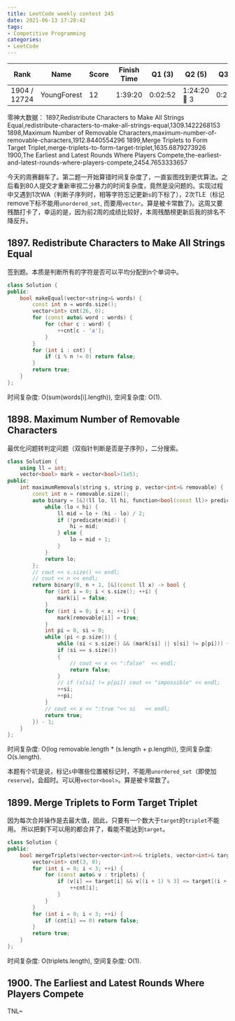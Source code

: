```yaml
---
title: LeetCode weekly contest 245
date: 2021-06-13 17:28:42
tags:
- Competitive Programming
categories:
- LeetCode
---
```


| Rank |	Name |	Score |	Finish Time | 	Q1 (3) |	Q2 (5) |	Q3 (5) |	Q4 (6)|
|--|--|--|--|--|--|--|--|
| 1904 / 12724 | YoungForest | 12 | 1:39:20 | 0:02:52 | 1:24:20 🐞 3 | 0:21:30 | null |

零神大数据：
1897,Redistribute Characters to Make All Strings Equal,redistribute-characters-to-make-all-strings-equal,1309.1422268153
1898,Maximum Number of Removable Characters,maximum-number-of-removable-characters,1912.8440554296
1899,Merge Triplets to Form Target Triplet,merge-triplets-to-form-target-triplet,1635.6879273926
1900,The Earliest and Latest Rounds Where Players Compete,the-earliest-and-latest-rounds-where-players-compete,2454.7653333657

今天的周赛翻车了。第二题一开始算错时间复杂度了，一直妄图找到更优算法。之后看到80人提交才重新审视二分暴力的时间复杂度，竟然是没问题的。实现过程中又遇到1次WA（判断子序列时，相等字符忘记更新`s`的下标了），2次TLE（标记remove下标不能用`unordered_set`, 而要用`vector`。算是被卡常数了)。这周又要残酷打卡了，幸运的是，因为前2周的成绩比较好，本周残酷榜更新后我的排名不降反升。

## 1897. Redistribute Characters to Make All Strings Equal

签到题。本质是判断所有的字符是否可以平均分配到n个单词中。

```cpp
class Solution {
public:
    bool makeEqual(vector<string>& words) {
        const int n = words.size();
        vector<int> cnt(26, 0);
        for (const auto& word : words) {
            for (char c : word) {
                ++cnt[c - 'a'];
            }
        }
        for (int i : cnt) {
            if (i % n != 0) return false;
        }
        return true;
    }
};
```

时间复杂度: O(sum(words[i].length)),
空间复杂度: O(1).

## 1898. Maximum Number of Removable Characters

最优化问题转判定问题（双指针判断是否是子序列），二分搜索。

```cpp
class Solution {
    using ll = int;
    vector<bool> mark = vector<bool>(1e5);
public:
    int maximumRemovals(string s, string p, vector<int>& removable) {
        const int n = removable.size();
        auto binary = [&](ll lo, ll hi, function<bool(const ll)> predicate) -> int {
            while (lo < hi) {
                ll mid = lo + (hi - lo) / 2;
                if (!predicate(mid)) {
                    hi = mid;
                } else {
                    lo = mid + 1;
                }
            }
            return lo;
        };
        // cout << s.size() << endl;
        // cout << n << endl;
        return binary(0, n + 1, [&](const ll x) -> bool {
            for (int i = 0; i < s.size(); ++i) {
                mark[i] = false;
            }
            for (int i = 0; i < x; ++i) {
                mark[removable[i]] = true;
            }
            int pi = 0, si = 0;
            while (pi < p.size()) {
                while (si < s.size() && (mark[si] || s[si] != p[pi])) ++si;
                if (si == s.size()) 
                {
                    // cout << x << ":false"  << endl;
                    return false;
                }
                // if (s[si] != p[pi]) cout << "impossible" << endl;
                ++si;
                ++pi;
            }
            // cout << x << ":true "<< si   << endl;
            return true;
        }) - 1;
    }
};
```

时间复杂度: O(log removable.length * (s.length + p.length)),
空间复杂度: O(s.length).

本题有个坑是说，标记`s`中哪些位置被标记时，不能用`unordered_set`（即使加`reserve`)，会超时。可以用`vector<bool>`。算是被卡常数了。

## 1899. Merge Triplets to Form Target Triplet

因为每次合并操作是去最大值，因此，只要有一个数大于`target`的`triplet`不能用。
所以把剩下可以用的都合并了，看能不能达到`target`。

```cpp
class Solution {
public:
    bool mergeTriplets(vector<vector<int>>& triplets, vector<int>& target) {
        vector<int> cnt(3, 0);
        for (int i = 0; i < 3; ++i) {
            for (const auto& v : triplets) {
                if (v[i] == target[i] && v[(i + 1) % 3] <= target[(i + 1) % 3] && v[(i + 2) % 3] <= target[(i + 2) % 3]) {
                    ++cnt[i];
                }
            }
        }
        for (int i = 0; i < 3; ++i) {
            if (cnt[i] == 0) return false;
        }
        return true;
    }
};
```

时间复杂度: O(triplets.length),
空间复杂度: O(1).

## 1900. The Earliest and Latest Rounds Where Players Compete

TNL~